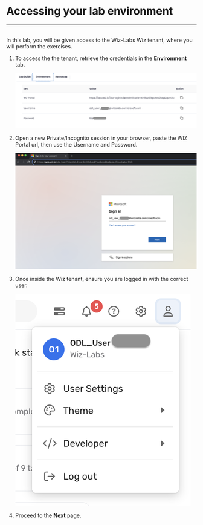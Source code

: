 # Accessing your lab environment
___
<br/>
In this lab, you will be given access to the Wiz-Labs Wiz tenant, where you will perform the exercises. 
<br/>

1. To access the the tenant, retrieve the credentials in the **Environment** tab.

    ![](img/env_creds.png) 

1. Open a new Private/Incognito session in your browser, paste the WIZ Portal url, then use the Username and Password.

   ![](img/login.png) 

1. Once inside the Wiz tenant, ensure you are logged in with the correct user.

   ![](img/wiz_user.png) 

1. Proceed to the **Next** page.

